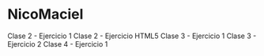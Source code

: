 # NicoMaciel

Clase 2 - Ejercicio 1
Clase 2 - Ejercicio HTML5
Clase 3 - Ejercicio 1
Clase 3 - Ejercicio 2
Clase 4 - Ejercicio 1
